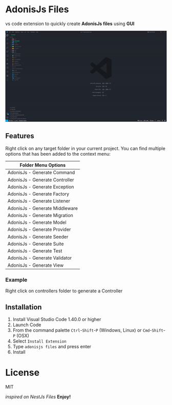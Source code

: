# AdonisJs Files    

vs code extension to quickly create **AdonisJs files** using **GUI**

![](images/demo.gif)

## Features

Right click on any target folder in your current project.
You can find multiple options that has been added to the context menu:

Folder Menu Options  |
---           |
AdonisJs - Generate Command |
AdonisJs - Generate Controller |
AdonisJs - Generate Exception |
AdonisJs - Generate Factory |
AdonisJs - Generate Listener |
AdonisJs - Generate Middleware |
AdonisJs - Generate Migration |
AdonisJs - Generate Model |
AdonisJs - Generate Provider |
AdonisJs - Generate Seeder |
AdonisJs - Generate Suite |
AdonisJs - Generate Test |
AdonisJs - Generate Validator |
AdonisJs - Generate View |

### Example

Right click on controllers folder to generate a Controller

## Installation

1. Install Visual Studio Code 1.40.0 or higher
2. Launch Code
3. From the command palette `Ctrl`-`Shift`-`P` (Windows, Linux) or `Cmd`-`Shift`-`P` (OSX)
4. Select `Install Extension`
5. Type `adonisjs files` and press enter
6. Install

# License
MIT

*inspired on NestJs Files*
**Enjoy!**
